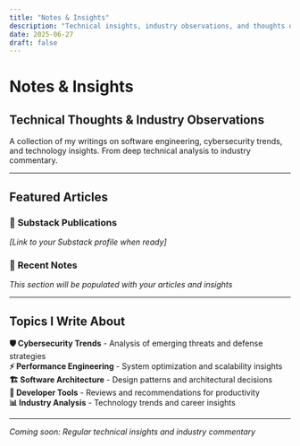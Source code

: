 ```yaml
---
title: "Notes & Insights"
description: "Technical insights, industry observations, and thoughts on software engineering and cybersecurity"
date: 2025-06-27
draft: false
---
```


# Notes & Insights

## Technical Thoughts & Industry Observations

A collection of my writings on software engineering, cybersecurity trends, and technology insights. From deep technical analysis to industry commentary.

---

## Featured Articles

### 🔗 **Substack Publications**
*[Link to your Substack profile when ready]*

### 📝 **Recent Notes**
*This section will be populated with your articles and insights*

---

## Topics I Write About

**🛡️ Cybersecurity Trends** - Analysis of emerging threats and defense strategies  
**⚡ Performance Engineering** - System optimization and scalability insights  
**🏗️ Software Architecture** - Design patterns and architectural decisions  
**🔧 Developer Tools** - Reviews and recommendations for productivity  
**📊 Industry Analysis** - Technology trends and career insights

---

*Coming soon: Regular technical insights and industry commentary* 